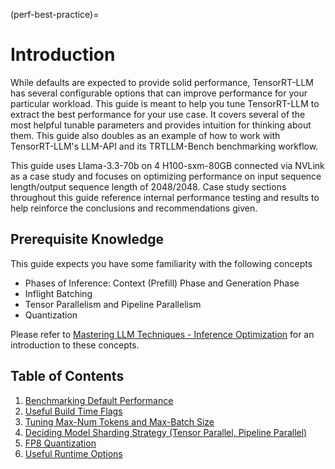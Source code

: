 (perf-best-practice)=

# Introduction

While defaults are expected to provide solid performance, TensorRT-LLM has several configurable options that can improve performance for your particular workload. This guide is meant to help you tune TensorRT-LLM to extract the best performance for your use case. It covers several of the most helpful tunable parameters and provides intuition for thinking about them. This guide also doubles as an example of how to work with TensorRT-LLM's LLM-API and its TRTLLM-Bench benchmarking workflow.

This guide uses Llama-3.3-70b on 4 H100-sxm-80GB connected via NVLink as a case study and focuses on optimizing performance on input sequence length/output sequence length of 2048/2048. Case study sections throughout this guide reference internal performance testing and results to help reinforce the conclusions and recommendations given.

## Prerequisite Knowledge

This guide expects you have some familiarity with the following concepts

- Phases of Inference: Context (Prefill) Phase and Generation Phase
- Inflight Batching
- Tensor Parallelism and Pipeline Parallelism
- Quantization

 Please refer to [Mastering LLM Techniques - Inference Optimization](https://developer.nvidia.com/blog/mastering-llm-techniques-inference-optimization/) for an introduction to these concepts.

## Table of Contents

 1. [Benchmarking Default Performance](./benchmarking-default-performance.md)
 2. [Useful Build Time Flags](./useful-build-time-flags.md)
 3. [Tuning Max-Num Tokens and Max-Batch Size](./tuning-max-batch-size-and-max-num-tokens.md)
 4. [Deciding Model Sharding Strategy (Tensor Parallel, Pipeline Parallel)](./deciding-model-sharding-strategy.md)
 5. [FP8 Quantization](./fp8-quantization.md)
 6. [Useful Runtime Options](./useful-runtime-flags.md)
